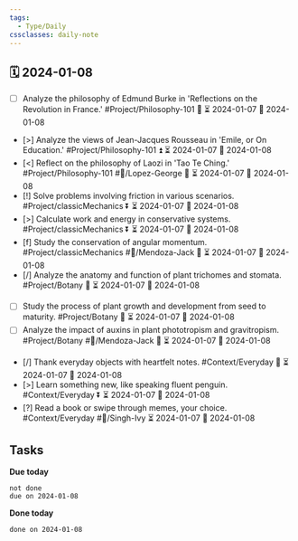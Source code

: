 ```yaml
---
tags:
  - Type/Daily
cssclasses: daily-note
---
```


## 🗓️ 2024-01-08

- [ ] Analyze the philosophy of Edmund Burke in 'Reflections on the Revolution in France.' #Project/Philosophy-101 🔽 ⏳ 2024-01-07 📅 2024-01-08
- [>] Analyze the views of Jean-Jacques Rousseau in 'Emile, or On Education.' #Project/Philosophy-101 ⏫ ⏳ 2024-01-07 📅 2024-01-08
- [<] Reflect on the philosophy of Laozi in 'Tao Te Ching.' #Project/Philosophy-101 #👤/Lopez-George 🔽 ⏳ 2024-01-07 📅 2024-01-08
- [!] Solve problems involving friction in various scenarios. #Project/classicMechanics ⏬ ⏳ 2024-01-07 📅 2024-01-08
- [>] Calculate work and energy in conservative systems. #Project/classicMechanics ⏬ ⏳ 2024-01-07 📅 2024-01-08
- [f] Study the conservation of angular momentum. #Project/classicMechanics #👤/Mendoza-Jack 🔺 ⏳ 2024-01-07 📅 2024-01-08
- [/] Analyze the anatomy and function of plant trichomes and stomata. #Project/Botany 🔽 ⏳ 2024-01-07 📅 2024-01-08
- [ ] Study the process of plant growth and development from seed to maturity. #Project/Botany 🔽 ⏳ 2024-01-07 📅 2024-01-08
- [ ] Analyze the impact of auxins in plant phototropism and gravitropism. #Project/Botany #👤/Mendoza-Jack 🔽 ⏳ 2024-01-07 📅 2024-01-08
- [/] Thank everyday objects with heartfelt notes. #Context/Everyday 🔽 ⏳ 2024-01-07 📅 2024-01-08
- [>] Learn something new, like speaking fluent penguin. #Context/Everyday ⏬ ⏳ 2024-01-07 📅 2024-01-08
- [?] Read a book or swipe through memes, your choice. #Context/Everyday #👤/Singh-Ivy ⏳ 2024-01-07 📅 2024-01-08

## Tasks

**Due today**

```tasks
not done
due on 2024-01-08
```

**Done today**

```tasks
done on 2024-01-08
```
            